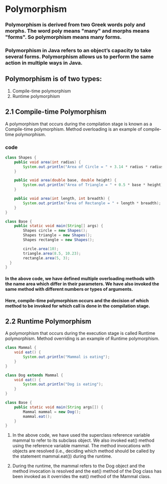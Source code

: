 # Polymorphism
### Polymorphism is derived from two Greek words poly and morphs. The word poly means "many" and morphs means "forms". So polymorphism means many forms.
### Polymorphism in Java refers to an object’s capacity to take several forms. Polymorphism allows us to perform the same action in multiple ways in Java.

## Polymorphism is of two types:

1) Compile-time polymorphism
2) Runtime polymorphism

## 2.1 Compile-time Polymorphism
A polymorphism that occurs during the compilation stage is known as a Compile-time polymorphism. Method overloading is an example of compile-time polymorphism.

### code 
```java
class Shapes {
    public void area(int radius) {
        System.out.println("Area of Circle = " + 3.14 * radius * radius);
    }

    public void area(double base, double height) {
        System.out.println("Area of Triangle = " + 0.5 * base * height);
    }

    public void area(int length, int breadth) {
        System.out.println("Area of Rectangle = " + length * breadth);
    }
}

class Base {
    public static void main(String[] args) {
        Shapes circle = new Shapes();
        Shapes triangle = new Shapes();
        Shapes rectangle = new Shapes();

        circle.area(10);
        triangle.area(8.5, 10.23);
        rectangle.area(5, 3);
  }
}
```

#### In the above code, we have defined multiple overloading methods with the name area which differ in their parameters. We have also invoked the same method with different numbers or types of arguments.
#### Here, compile-time polymorphism occurs and the decision of which method to be invoked for which call is done in the compilation stage.


## 2.2 Runtime Polymorphism
A polymorphism that occurs during the execution stage is called Runtime polymorphism. Method overriding is an example of Runtime polymorphism.

```java
class Mammal {
    void eat() {
        System.out.println("Mammal is eating");
    }
}

class Dog extends Mammal {
    void eat() {
        System.out.println("Dog is eating");
    }
}

class Base {
    public static void main(String args[]) {
        Mammal mammal = new Dog();
        mammal.eat();
    }
}
```

1) In the above code, we have used the superclass reference variable mammal to refer to its subclass object. We also invoked eat() method using the reference variable mammal. The method invocations with objects are resolved (i.e., deciding which method should be called by the statement mammal.eat()) during the runtime.

2) During the runtime, the mammal refers to the Dog object and the method invocation is resolved and the eat() method of the Dog class has been invoked as it overrides the eat() method of the Mammal class.
